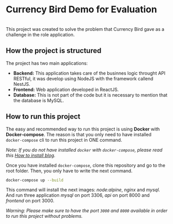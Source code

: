 # Currency Bird Demo for Evaluation
\
This project was created to solve the problem that Currency Bird gave as a challenge in the role application.

## How the project is structured

The project has two main applications:

* **Backend:** This application takes care of the businnes logic throught API RESTful, it was develop using NodeJS with the framework callend NestJS.
* **Frontend:** Web application developed in ReactJS.
* **Database:** This is not part of the code but it is necessary to mention that the database is MySQL.

## How to run this project

The easy and recommended way to run this project is using **Docker** with **Docker-compose**. The reason is that you only need to have installed `docker-compose` cli to run this project in ONE command.

*Note: If you do not have installed `docker` with `docker-compose`, please read this [How to install blog](https://docs.docker.com/engine/install/ubuntu/).*

Once you have installed `docker-compose`, clone this repository and go to the root folder. Then, you only have to write the next command.

```sh
docker-compose up --build
```

This command will install the next images: *node:alpine*, *nginx* and *mysql*. And run three application *mysql* on port 3306, *api* on port 8000 and *frontend* on port 3000.

*Warning: Please make sure to have the port `3000` and `8000` available in order to run this project without problems.*
